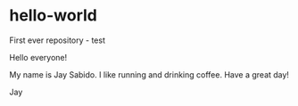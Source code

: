 # hello-world
First ever repository - test

Hello everyone!

My name is Jay Sabido. I like running and drinking coffee.
Have a great day!

Jay
